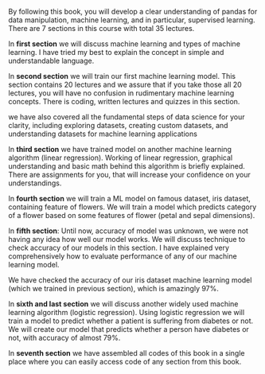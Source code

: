 

By following this book, you will develop a clear understanding of pandas for data 
manipulation, machine learning, and in particular, supervised learning. There are 7 sections 
in this course with total 35 lectures. 


In **first section** we will discuss machine learning and types of machine learning. I have tried my 
best to explain the concept in simple and understandable language. 


In **second section** we will train our first machine learning model. This section contains 20 
lectures and we assure that if you take those all 20 lectures, you will have no confusion in 
rudimentary machine learning concepts. There is coding, written lectures and quizzes in this 
section. 


we have also covered all the fundamental steps of data science for your clarity, including 
exploring datasets, creating custom datasets, and understanding datasets for machine learning 
applications 


In **third section** we have trained model on another machine learning algorithm (linear 
regression). Working of linear regression, graphical understanding and basic math behind this 
algorithm is briefly explained. There are assignments for you, that will increase your confidence 
on your understandings. 


In **fourth section** we will train a ML model on famous dataset, iris dataset, containing feature of 
flowers. We will train a model which predicts category of a flower based on some features of 
flower (petal and sepal dimensions). 

In **fifth section**: Until now, accuracy of model was unknown, we were not having any idea how 
well our model works. We will discuss technique to check accuracy of our models in this section. 
I have explained very comprehensively how to evaluate performance of any of our machine 
learning model.  


We have checked the accuracy of our iris dataset machine learning model (which we trained in 
previous section), which is amazingly 97%.


In **sixth and last section** we will discuss another widely used machine learning algorithm 
(logistic regression). Using logistic regression we will train a model to predict whether a patient 
is suffering from diabetes or not. We will create our model that predicts whether a person have 
diabetes or not, with accuracy of almost 79%. 


In **seventh section** we have assembled all codes of this book in a single place where you can 
easily access code of any section from this book.
